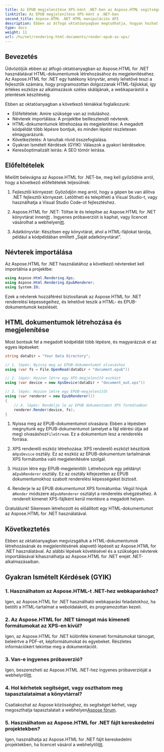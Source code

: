 ```yaml
---
title: Az EPUB megjelenítése XPS-ként .NET-ben az Aspose.HTML segítségével
linktitle: Az EPUB megjelenítése XPS-ként a .NET-ben
second_title: Aspose.HTML .NET HTML manipulációs API
description: Ebben az átfogó oktatóanyagban megtudhatja, hogyan hozhat létre és jeleníthet meg HTML-dokumentumokat az Aspose.HTML for .NET segítségével. Merüljön el a HTML-kezelés, a webkaparás és egyebek világában.
type: docs
weight: 11
url: /hu/net/rendering-html-documents/render-epub-as-xps/
---
```


## Bevezetés

Üdvözöljük ebben az átfogó oktatóanyagban az Aspose.HTML for .NET használatával HTML-dokumentumok létrehozásához és megjelenítéséhez. Az Aspose.HTML for .NET egy hatékony könyvtár, amely lehetővé teszi a fejlesztők számára, hogy programozottan dolgozzanak HTML-fájlokkal, így értékes eszköze az alkalmazások széles skálájának, a webkaparástól a jelentések készítéséig.

Ebben az oktatóanyagban a következő témákkal foglalkozunk:
- Előfeltételek: Amire szüksége van az induláshoz.
- Névterek importálása: A projektbe beillesztendő névterek.
- HTML-dokumentumok létrehozása és megjelenítése: A megadott kódpéldát több lépésre bontjuk, és minden lépést részletesen elmagyarázunk.
- Következtetés: A tanultak rövid összefoglalása.
- Gyakran Ismételt Kérdések (GYIK): Válaszok a gyakori kérdésekre.
- Keresőoptimalizált leírás: A SEO tömör leírása.

## Előfeltételek

Mielőtt belevágna az Aspose.HTML for .NET-be, meg kell győződnie arról, hogy a következő előfeltételek teljesülnek:

1. Fejlesztői környezet: Győződjön meg arról, hogy a gépen be van állítva .NET fejlesztői környezet. Letöltheti és telepítheti a Visual Studio-t, vagy használhatja a Visual Studio Code-ot fejlesztéshez.

2.  Aspose.HTML for .NET: Töltse le és telepítse az Aspose.HTML for .NET könyvtárat innen[itt](https://releases.aspose.com/html/net/) . Ingyenes próbaverziót is kaphat, vagy licencet vásárolhat a webhelyen[itt](https://purchase.aspose.com/buy).

3. Adatkönyvtár: Készítsen egy könyvtárat, ahol a HTML-fájlokat tárolja, például a kódpéldában említett „Saját adatkönyvtárat”.

## Névterek importálása

Az Aspose.HTML for .NET használatához a következő névtereket kell importálnia a projektbe:

```csharp
using Aspose.Html.Rendering.Xps;
using Aspose.Html.Rendering.EpubRenderer;
using System.IO;
```

Ezek a névterek hozzáférést biztosítanak az Aspose.HTML for .NET renderelési képességeihez, és lehetővé teszik a HTML- és EPUB-dokumentumok kezelését.

## HTML dokumentumok létrehozása és megjelenítése

Most bontsuk fel a megadott kódpéldát több lépésre, és magyarázzuk el az egyes lépéseket:

```csharp
string dataDir = "Your Data Directory";

// 1. lépés: Nyissa meg az EPUB-dokumentumot olvasáshoz
using (var fs = File.OpenRead(dataDir + "document.epub"))

// 2. lépés: Hozzon létre egy XPS-megjelenítő eszközt
using (var device = new XpsDevice(dataDir + "document_out.xps"))

// 3. lépés: Hozzon létre egy EPUB-megjelenítőt
using (var renderer = new EpubRenderer())
{
    // 4. lépés: Rendelje le az EPUB dokumentumot XPS formátumban
    renderer.Render(device, fs);
}
```

1.  Nyissa meg az EPUB-dokumentumot olvasásra: Ebben a lépésben megnyitunk egy EPUB-dokumentumot (amelyet a fájl elérési útja ad meg) olvasáshoz`FileStream`. Ez a dokumentum lesz a renderelés forrása.

2.  XPS renderelő eszköz létrehozása: XPS renderelő eszközt készítünk a`XpsDevice` osztály. Ez az eszköz az EPUB-dokumentum tartalmának XPS formátumba való megjelenítésére szolgál.

3.  Hozzon létre egy EPUB-megjelenítőt: Létrehozunk egy példányt a`EpubRenderer` osztály. Ez az osztály kifejezetten az EPUB dokumentumokhoz szabott renderelési képességeket biztosít.

4.  Renderje le az EPUB dokumentumot XPS formátumba: Végül hívjuk a`Render` módszere a`EpubRenderer` osztályt a renderelés elvégzéséhez. A renderelt kimenet XPS-fájlként kerül mentésre a megadott helyen.

Gratulálunk! Sikeresen létrehozott és előállított egy HTML-dokumentumot az Aspose.HTML for .NET használatával.

## Következtetés

Ebben az oktatóanyagban megvizsgáltuk a HTML-dokumentumok létrehozásának és megjelenítésének alapvető lépéseit az Aspose.HTML for .NET használatával. Az alábbi lépések követésével és a szükséges névterek importálásával kihasználhatja az Aspose.HTML for .NET erejét .NET-alkalmazásaiban.

## Gyakran Ismételt Kérdések (GYIK)

### 1. Használhatom az Aspose.HTML-t .NET-hez webkaparáshoz?

Igen, az Aspose.HTML for .NET használható webkaparási feladatokhoz, ha betölti a HTML-tartalmat a weboldalakról, és programozottan kezeli.

### 2. Az Aspose.HTML for .NET támogat más kimeneti formátumokat az XPS-en kívül?

Igen, az Aspose.HTML for .NET különféle kimeneti formátumokat támogat, beleértve a PDF-et, képformátumokat és egyebeket. Részletes információkért tekintse meg a dokumentációt.

### 3. Van-e ingyenes próbaverzió?

 Igen, beszerezheti az Aspose.HTML .NET-hez ingyenes próbaverzióját a webhelyről[itt](https://releases.aspose.com/).

### 4. Hol kérhetek segítséget, vagy oszthatom meg tapasztalataimat a könyvtárral?

Csatlakozhat az Aspose közösséghez, és segítséget kérhet, vagy megoszthatja tapasztalatait a webhelyen[Aspose fórum](https://forum.aspose.com/).

### 5. Használhatom az Aspose.HTML for .NET fájlt kereskedelmi projektekben?

 Igen, használhatja az Aspose.HTML for .NET fájlt kereskedelmi projektekben, ha licencet vásárol a webhelytől[itt](https://purchase.aspose.com/buy).

